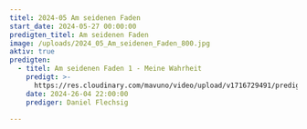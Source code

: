 ```yaml
---
titel: 2024-05 Am seidenen Faden
start_date: 2024-05-27 00:00:00
predigten_titel: Am seidenen Faden
image: /uploads/2024_05_Am_seidenen_Faden_800.jpg
aktiv: true
predigten:
  - titel: Am seidenen Faden 1 - Meine Wahrheit
    predigt: >-
      https://res.cloudinary.com/mavuno/video/upload/v1716729491/predigten/2024-05%20Am%20Seidenen%20Faden/2024-05-26_GoDi_Mavuno_Berlin_am_seidenen_Faden_1a.mp3
    date: 2024-26-04 22:00:00
    prediger: Daniel Flechsig
  
---
```

